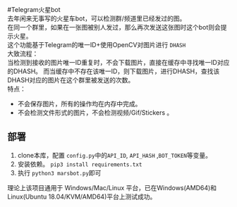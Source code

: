 #Telegram火星bot  
去年闲来无事写的火星车bot，可以检测群/频道里已经发过的图。   
在同一个群里，如果在一张图被别人发过，那么再次发送这张图时这个bot则会提示火星。  
这个功能基于Telegram的唯一ID+使用OpenCV对图片进行 `DHASH`  
大致流程：  
当检测到接收的图片唯一ID重复时，不会下载图片，直接在缓存中寻找唯一ID对应的DHASH。
而当缓存中不存在该唯一ID，则下载图片，进行DHASH，查找该DHASH对应的图片在这个群里被发送的次数。  
特点：
- 不会保存图片，所有的操作均在内存中完成。  
- 不会检测文件形式的图片，不会检测视频/Gif/Stickers 。  

## 部署
1. clone本库，配置 `config.py`中的`API_ID`, `API_HASH` ,`BOT_TOKEN`等变量。
2. 安装依赖。  `pip3 install requirements.txt`
3. 执行 `python3 marsbot.py`即可

理论上该项目通用于 Windows/Mac/Linux 平台，已在Windows(AMD64)和Linux(Ubuntu 18.04/KVM/AMD64)平台上测试成功。
